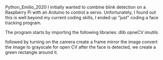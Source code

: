 Python_Emilio_2020
I initially wanted to combine blink detection on a Raspberry Pi with an Arduino to control a servo. Unfortunately, I found out this is well beyond my current coding skills, I ended up "just" coding a face tracking program.

The program starts by importing the following libraries:
dlib
opneCV
imutils

followed by turning on the camera 
create a frame
mirror the image 
convert the image to grayscale for open CV
after the face is detected, we create a green rectangle around it.

